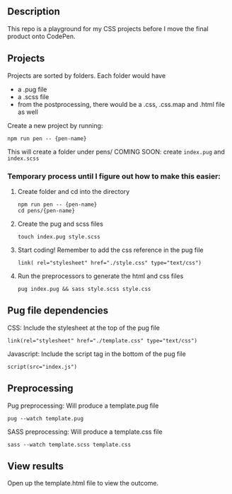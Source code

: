 ## Description
This repo is a playground for my CSS projects before I move the final product onto CodePen.

## Projects
Projects are sorted by folders.
Each folder would have
- a .pug file
- a .scss file
- from the postprocessing, there would be a .css, .css.map and .html file as well

Create a new project by running:
```
npm run pen -- {pen-name}
```
This will create a folder under pens/
COMING SOON: create `index.pug` and `index.scss`

### Temporary process until I figure out how to make this easier:

1. Create folder and cd into the directory
    ```
    npm run pen -- {pen-name}
    cd pens/{pen-name}
    ```
2. Create the pug and scss files
    ```
    touch index.pug style.scss
    ```
3. Start coding! Remember to add the css reference in the pug file
    ```
    link( rel="stylesheet" href="./style.css" type="text/css")
    ```
4. Run the preprocessors to generate the html and css files
    ```
    pug index.pug && sass style.scss style.css
    ```

## Pug file dependencies
CSS: Include the stylesheet at the top of the pug file
```
link(rel="stylesheet" href="./template.css" type="text/css")
```

Javascript: Include the script tag in the bottom of the pug file
```
script(src="index.js")
```

## Preprocessing
Pug preprocessing: Will produce a template.pug file

```
pug --watch template.pug
```

SASS preprocessing: Will produce a template.css file
```
sass --watch template.scss template.css
```

## View results
Open up the template.html file to view the outcome.
